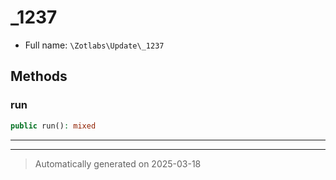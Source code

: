 
# _1237





* Full name: `\Zotlabs\Update\_1237`




## Methods


### run



```php
public run(): mixed
```












***


***
> Automatically generated on 2025-03-18

